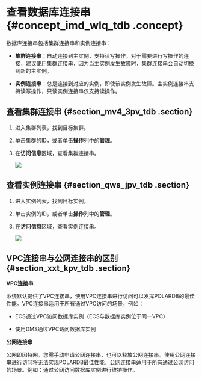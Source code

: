 # 查看数据库连接串 {#concept_imd_wlq_tdb .concept}

数据库连接串包括集群连接串和实例连接串：

-   **集群连接串**：自动连接到主实例，支持读写操作。对于需要进行写操作的连接，建议使用集群连接串，因为当主实例发生故障时，集群连接串会自动切换到新的主实例。

-   **实例连接串**：总是连接到对应的实例，即使该实例发生故障。主实例连接串支持读写操作，只读实例连接串仅支持读操作。


## 查看集群连接串 {#section_mv4_3pv_tdb .section}

1.  进入集群列表，找到目标集群。
2.  单击集群的ID，或者单击**操作**列中的**管理**。
3.  在**访问信息**区域，查看集群连接串。

    ![](http://static-aliyun-doc.oss-cn-hangzhou.aliyuncs.com/assets/img/3018/2082_zh-CN.png)


## 查看实例连接串 {#section_qws_jpv_tdb .section}

1.  进入实例列表，找到目标实例。
2.  单击实例的ID，或者单击**操作**列中的**管理**。
3.  在**访问信息**区域，查看实例连接串。

    ![](http://static-aliyun-doc.oss-cn-hangzhou.aliyuncs.com/assets/img/3018/2083_zh-CN.png)


## VPC连接串与公网连接串的区别 {#section_xxt_kpv_tdb .section}

**VPC连接串**

系统默认提供了VPC连接串，使用VPC连接串进行访问可以发挥POLARDB的最佳性能。VPC连接串适用于所有通过VPC访问的场景，例如：

-   ECS通过VPC访问数据库实例（ECS与数据库实例位于同一VPC）

-   使用DMS通过VPC访问数据库实例


**公网连接串**

公网即因特网。您需手动申请公网连接串，也可以释放公网连接串。使用公网连接串进行访问将无法实现POLARDB最佳性能。公网连接串适用于所有通过公网访问的场景。例如：通过公网访问数据库实例进行维护操作。

